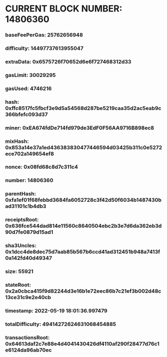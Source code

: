 # CURRENT BLOCK NUMBER: 14806360

### baseFeePerGas: 25762656948
### difficulty: 14497737613955047
### extraData: 0x6575726f70652d6e6f727468312d33
### gasLimit: 30029295
### gasUsed: 4746216
### hash: 0xffc8517fc5fbcf3e9d5a54568d287be5219caa35d2ac5eab9c366bfefc093d37
### miner: 0xEA674fdDe714fd979de3EdF0F56AA9716B898ec8
### mixHash: 0x853a14e37a1ed436383830477446594d03425b311c0e5272ece702a149654ef8
### nonce: 0x08fd68c8d7c311c4
### number: 14806360
### parentHash: 0xfa1ef01f68febbd3684fa6052728c3f42d50f6034b1487430bad31101c1b4db3
### receiptsRoot: 0x636fce544dad814e11560c8640504ebc2b3e7d6da362eb3d90d7fe0879d15ad1
### sha3Uncles: 0x1dcc4de8dec75d7aab85b567b6ccd41ad312451b948a7413f0a142fd40d49347
### size: 55921
### stateRoot: 0x2a0cbca415f9d82244d3e16b1e72eec86b7c21ef3b002d48c13ce31c9e2e40cb
### timestamp: 2022-05-19 18:01:36.997479
### totalDifficulty: 49414272624631068454885
### transactionsRoot: 0x64613daf2c7e88e4d4041430426df4110af290f28477d76c1e6124da96ab70ec
